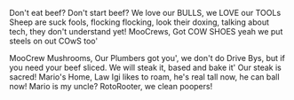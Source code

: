 Don't eat beef? Don't start beef? We love our BULLS, we LOVE our TOOLs
Sheep are suck fools, flocking flocking, look their doxing, talking about tech, they don't understand yet!
MooCrews, Got COW SHOES yeah we put steels on out COwS too' 

MooCrew Mushrooms, Our Plumbers got you', we don't do Drive Bys, but if you need your beef sliced.
We will steak it, based and bake it' Our steak is sacred! 
Mario's Home, Law Igi likes to roam, he's real tall now, he can ball now! 
Mario is my uncle? RotoRooter, we clean poopers! 

